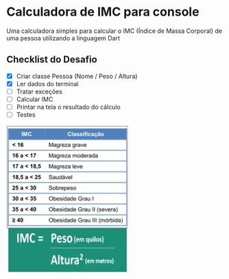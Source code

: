 # Calculadora de IMC para console 

Uma calculadora simples para calcular o IMC (Índice de Massa Corporal) de uma pessoa utilizando a linguagem Dart 

## Checklist do Desafio

- [x] Criar classe Pessoa (Nome / Peso / Altura)​
- [x] Ler dados do terminal​
- [ ] Tratar exceções​
- [ ] Calcular IMC ​
- [ ] Printar na tela o resultado do cálculo​
- [ ] Testes​

![Cálculo IMC](README.png)